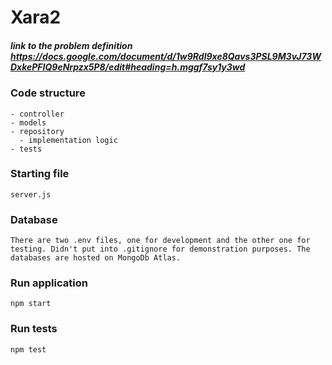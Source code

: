 # Xara2
##### link to the problem definition https://docs.google.com/document/d/1w9Rdl9xe8Qavs3PSL9M3vJ73WDxkePFIQ9eNrpzx5P8/edit#heading=h.mggf7sy1y3wd

### Code structure
```
- controller
- models
- repository
  - implementation logic
- tests
```

### Starting file
```
server.js
```

### Database
```
There are two .env files, one for development and the other one for testing. Didn't put into .gitignore for demonstration purposes. The databases are hosted on MongoDb Atlas.
```

### Run application
```
npm start
```

### Run tests
```
npm test
```
